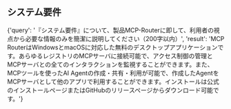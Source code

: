 ## システム要件

{'query': '『システム要件』について、製品MCP-Routerに即して、利用者の視点から必要な情報のみを簡潔に説明してください（200字以内）', 'result': 'MCP RouterはWindowsとmacOSに対応した無料のデスクトップアプリケーションです。あらゆるレジストリのMCPサーバに接続可能で、アクセス制御の管理とMCPサーバとの全てのインタラクションを監視することができます。また、MCPツールを使ったAI Agentの作成・共有・利用が可能で、作成したAgentをMCPサーバとして他のアプリで利用することができます。インストールは公式のインストールページまたはGitHubのリリースページからダウンロード可能です。'}